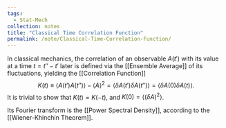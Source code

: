 ```yaml
---
tags:
  - Stat-Mech
collection: notes
title: "Classical Time Correlation Function"
permalink: /note/Classical-Time-Correlation-Function/
---
```

In classical mechanics, the correlation of an observable $A(t')$ with its value at a time $t = t'' - t'$ later is defined via the [[Ensemble Average]] of its fluctuations, yielding the [[Correlation Function]]
$$
K(t) \equiv \langle A(t') A(t'') \rangle - \langle A \rangle^2 = \langle \delta A(t') \delta A(t'') \rangle = \langle \delta A(0) \delta A(t) \rangle.
$$
It is trivial to show that $K(t) = K(-t)$, and $K(0) = \langle (\delta A)^2 \rangle$.

Its Fourier transform is the [[Power Spectral Density]], according to the [[Wiener-Khinchin Theorem]].